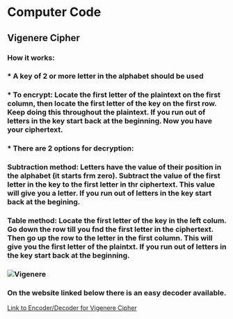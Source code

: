 # Computer Code
## Vigenere Cipher 
### How it works:
### * A key of 2 or more letter in the alphabet should be used
### * To encrypt: Locate the first letter of the plaintext on the first column, then locate the first letter of the key on the first row. Keep doing this throughout the plaintext. If you run out of letters in the key start back at the beginning. Now you have your ciphertext.
### * There are 2 options for decryption:
### Subtraction method: Letters have the value of their position in the alphabet (it starts frm zero). Subtract the value of the first letter in the key to the first letter in thr ciphertext. This value will give you a letter. If you run out of letters in the key start back at the begining.
### Table method: Locate the first letter of the key in the left colum. Go down the row till you fnd the first letter in the ciphertext. Then go up the row to the letter in the first column. This will give you the first letter of the plaintxt. If you run out of letters in the key start back at the beginning.

### ![Vigenere](https://user-images.githubusercontent.com/72951482/142250285-3249a34e-b803-413c-8137-aaef12b70363.png)
### On the website linked below there is an easy decoder available.

[Link to Encoder/Decoder for Vigenere Cipher](https://cryptii.com/pipes/vigenere-cipher)
